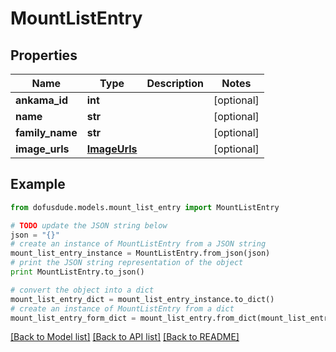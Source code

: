 # MountListEntry


## Properties

Name | Type | Description | Notes
------------ | ------------- | ------------- | -------------
**ankama_id** | **int** |  | [optional] 
**name** | **str** |  | [optional] 
**family_name** | **str** |  | [optional] 
**image_urls** | [**ImageUrls**](ImageUrls.md) |  | [optional] 

## Example

```python
from dofusdude.models.mount_list_entry import MountListEntry

# TODO update the JSON string below
json = "{}"
# create an instance of MountListEntry from a JSON string
mount_list_entry_instance = MountListEntry.from_json(json)
# print the JSON string representation of the object
print MountListEntry.to_json()

# convert the object into a dict
mount_list_entry_dict = mount_list_entry_instance.to_dict()
# create an instance of MountListEntry from a dict
mount_list_entry_form_dict = mount_list_entry.from_dict(mount_list_entry_dict)
```
[[Back to Model list]](../README.md#documentation-for-models) [[Back to API list]](../README.md#documentation-for-api-endpoints) [[Back to README]](../README.md)


